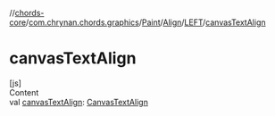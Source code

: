 //[chords-core](../../../../../index.md)/[com.chrynan.chords.graphics](../../../index.md)/[Paint](../../index.md)/[Align](../index.md)/[LEFT](index.md)/[canvasTextAlign](canvas-text-align.md)



# canvasTextAlign  
[js]  
Content  
val [canvasTextAlign](canvas-text-align.md): [CanvasTextAlign](https://kotlinlang.org/api/latest/jvm/stdlib/org.w3c.dom/-canvas-text-align/index.html)  



